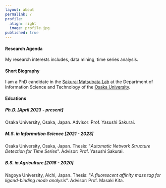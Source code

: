 ```yaml
---
layout: about
permalink: /
profile:
  align: right
  image: profile.jpg
published: true
---
```


#### Research Agenda
My research interests includes, data mining, time series analysis.


#### Short Biography
I am a PhD candidate in the <a href="https://www.dm.sanken.osaka-u.ac.jp/">Sakurai Matsubata Lab</a> at the Department of Information Science and Technology of the <a href="https://www.osaka-u.ac.jp/en/">Osaka University</a>.

#### Edcations

##### Ph.D. [April 2023 - present]
Osaka University, Osaka, Japan.
Advisor: Prof. Yasushi Sakurai.

##### M.S. in Information Science [2021 - 2023]
Osaka University, Osaka, Japan.
Thesis: "*Automatic Network Structure Detection for Time Series*".
Advisor: Prof. Yasushi Sakurai.

##### B.S. in Agriculture [2016 - 2020]
Nagoya University, Aichi, Japan.
Thesis: "*A fluorescent affinity mass tag for ligand-binding mode analysis*".
Advisor: Prof. Masaki Kita.

